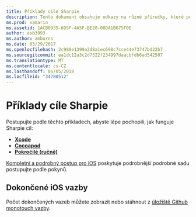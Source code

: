 ```yaml
---
title: Příklady cíle Sharpie
description: Tento dokument obsahuje odkazy na různé příručky, které popisují, jak používat nástroj Sharpie cíl, který slouží k automatizaci procesu vytváření vazeb C# jazyka Objective-C kódu.
ms.prod: xamarin
ms.assetid: 1ACB0935-6D5F-4A5F-BE28-08DA1B675F0E
author: asb3993
ms.author: amburns
ms.date: 03/29/2017
ms.openlocfilehash: 2c988e1399a3d8a1ec698c7cce44e73747bd22b7
ms.sourcegitcommit: ea1dc12a3c2d7322f234997daacbfdb6ad542507
ms.translationtype: MT
ms.contentlocale: cs-CZ
ms.lasthandoff: 06/05/2018
ms.locfileid: "34780512"
---
```

# <a name="objective-sharpie-examples"></a>Příklady cíle Sharpie

Postupujte podle těchto příkladech, abyste lépe pochopili, jak funguje Sharpie cíl:

- [**Xcode**](xcode.md)
- [**Cocoapod**](cocoapod.md)
- [**Pokročilé (ručně)**](advanced.md)

[Kompletní a podrobný postup pro iOS](~/ios/platform/binding-objective-c/walkthrough.md) poskytuje podrobnější podrobné sadu postupujte podle pokynů.

## <a name="completed-ios-bindings"></a>Dokončené iOS vazby

Počet dokončených vazeb můžete zobrazit nebo stáhnout z [úložiště Github monotouch vazby](https://github.com/mono/monotouch-bindings/).

